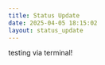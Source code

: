 ```yaml
---
title: Status Update
date: 2025-04-05 18:15:02 
layout: status_update
---
```

testing via terminal!
